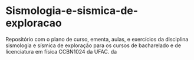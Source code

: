 # Sismologia-e-sismica-de-exploracao
Repositório com o plano de curso, ementa, aulas, e exercícios da disciplina sismologia e sísmica de exploração para os cursos de bacharelado e de licenciatura em física CCBN1024 da UFAC. da
